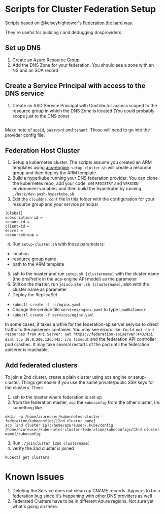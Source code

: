 # Scripts for Cluster Federation Setup

Scripts based on @kelseyhightower's [Federation the hard way](https://github.com/kelseyhightower/kubernetes-cluster-federation).

They're useful for building / and dedugging dnsproviders

## Set up DNS
1. Create an Azure Resource Group
2. Add the DNS Zone for your federation. You should see a zone with an NS and an SOA record

## Create a Service Principal with access to the DNS service
1. Create an AAD Service Principal with Contributor access scoped to the resource group in which the DNS Zone is located (You could probably scope just to the DNS zone)
```az ad sp create-for-rbac -n "http://MyApp" --role contributor --scopes /subscriptions/[your subscription id]/resourceGroups/[your resource group]
```

Make note of `appId`, `password` and `tenant`. Those will need to go into the provider config file. 

## Federation Host Cluster
1. Setup a kubernetes cluster. The scripts assume you created an ARM templates using [acs-engine](https://github.com/Azure/acs-engine). `setup-cluster.sh` will create a resource group and then deploy the ARM template.  
2. Build a hyperkube running your DNS federation provider. You can clone the kubernetes repo, add your code, set `REGISTRY` and `VERSION` environment variables and then build the hyperkube by running `./hack/dev-push-hyperkube.sh`
3. Edit the `clouddns.conf` file in this folder with the configuration for your resource group and your service principal
```
[Global]
subscription-id = 
tenant-id = 
client-id = 
secret = 
resourceGroup = 
```
4. Run `setup-cluster.sh` with those parameters:
- location
- resource group name
- path to the ARM template 
5. ssh to the master and run `setup.sh [clustername]` with the cluster name (the dnsPrefix in the acs-engine API model) as the parameter
6. Still on the master, run `joincluster.sh [clustername]`, also with the cluster name as parameter
7. Deploy the ReplicaSet
- `kubectl create -f rs/nginx.yaml`
- Change the service file `services/nginx.yaml` to type `LoadBalancer`
- `kubectl create -f services/nginx.yaml`

In some cases, it takes a while for the federation-apiserver service to direct traffic to the apiserver container. You may see errors like: ```Could not find resources from API Server: Get https://federation-apiserver:443/api: dial tcp 10.0.206.126:443: i/o timeout``` and the federation API controller pod crashes. It may take several restarts of the pod until the federation apiserer is reachable.

## Add federated clusters
To join a 2nd cluster, create a plain cluster using acs engine or setup-cluster. Things get easier if you use the same private/public SSH keys for the clusters. Then:
1. ssh to the master where federation is set up
2. from the federation master, `scp` the `kubeconfig` from the other cluster, i.e. something like
```
mkdir -p /home/azureuser/kubernetes-cluster-federation/kubeconfigs/[2nd cluster name]
scp [2nd cluster ip]:/home/azureuser/.kube/config /home/azureuser/kubernetes-cluster-federation/kubeconfigs/[2nd cluster name]/kubeconfig
```
3. Run `./joincluster [2nd clustername]`
4. verify the 2nd cluster is joined
```
kubectl get clusters
```

# Known Issues
1. Deleting the Service does not clean up CNAME records. Appears to be a federation bug since it's happening with other DNS providers as well
2. Federated Clusters have to be in different Azure regions. Not sure yet what's going on there. 






